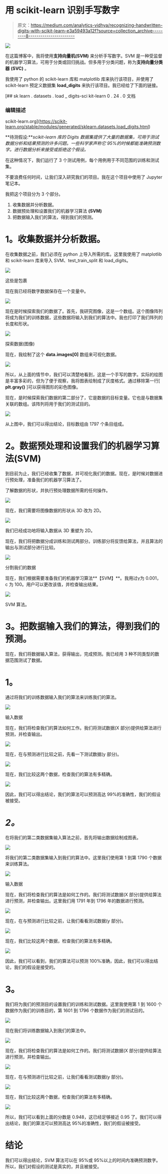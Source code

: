 # 用 scikit-learn 识别手写数字

> 原文：<https://medium.com/analytics-vidhya/recognizing-handwritten-digits-with-scikit-learn-e3a59493a12f?source=collection_archive---------8----------------------->

![](img/da7b4dc11776e2e0a3e8e68939cfe1ca.png)

在这篇博客中，我将使用**支持向量机(SVM)** 来分析手写数字。SVM 是一种受监督的机器学习算法，可用于分类或回归挑战。但多用于分类问题，称为**支持向量分类器** **(SVC)** 。

我使用了 python 的 scikit-learn 库和 matplotlib 库来执行该项目，并使用了 scikit-learn 预定义数据集 **load_digits** 来执行该项目。我已经给了下面的链接。

[](https://scikit-learn.org/stable/modules/generated/sklearn.datasets.load_digits.html) [## sk learn . datasets . load _ digits-sci kit-learn 0 . 24 . 0 文档

### 编辑描述

scikit-learn.org](https://scikit-learn.org/stable/modules/generated/sklearn.datasets.load_digits.html) 

**待测假设:***scikit-learn 库的 Digits 数据集提供了大量的数据集，可用于测试数据分析和结果预测的许多问题。一些科学家声称它 95%的时候都能准确预测数字。进行数据分析来接受或拒绝这个假设。*

在这种情况下，我们运行了 3 个测试用例，每个用例用于不同范围的训练和测试集。

不要浪费任何时间，让我们深入研究我们的项目。我在这个项目中使用了 Jupyter 笔记本。

我把这个项目分为 3 个部分。

1.  收集数据并分析数据。
2.  数据预处理和设置我们的机器学习算法 **(SVM)**
3.  把数据输入我们的算法，得到我们的预测。

# **1。收集数据并分析数据。**

在收集数据之前，我们必须在 python 上导入所需的库。这里我使用了 matplotlib 和 scikit-learn 库来导入 SVM、test_train_split 和 load_digits。

![](img/5370f242688ee097556c480d4c72ce56.png)

这些是包裹

现在我已经将数字数据保存在一个变量中。

![](img/e74e2eae6d21a4c2e08df0fa755a3a7c.png)

现在是时候探索我们的数据了。首先，我研究图像，这是一个数组。这个图像阵列将成为我们的训练数据，这些数据将输入到我们的算法中。我也打印了我们阵列的长度和形状。

![](img/595e48dc033e96d34babed554f24b492.png)

探索数据(图像)

现在，我绘制了这个 **data.images[0]** 数组来可视化数据。

![](img/6516a4c355c9158a85890c1c395afbe4.png)

所以，从上面的情节中，我们可以清楚地看到，这是一个手写的数字。实际的绘图是丰富多彩的，但为了便于观察，我将图表绘制成了灰度格式。通过移除第一行[ **plt.gray()** ]可以获得图形的彩色图像。

现在，是时候探索我们数据的第二部分了，它是数据的目标变量。它也是与数据集关联的数组。该阵列将用于我们的测试目的。

![](img/76cad1f14ee0cbdd1f885bb64e148c33.png)

从上图中，我们可以得出结论，目标数组由 1797 个条目组成。

# **2。数据预处理和设置我们的机器学习算法(SVM)**

到目前为止，我们已经收集了数据，并可视化我们的数据。现在，是时候对数据进行预处理，准备我们的机器学习算法了。

了解数据的形状，并执行预处理数据所需的任何操作。

![](img/c1ec74d142b82926911690becd7557d6.png)

现在，我们需要将图像数据的形状从 3D 改为 2D。

![](img/7796213b2fccf8de760d319d0390faa3.png)

我们已经成功地将输入数据从 3D 重塑为 2D。

现在，我们将把数据分成训练和测试两部分。训练部分将反馈给算法，并且算法的输出与测试部分进行比较。

![](img/0599929d97e5a4f9358cd8122e5ac6d6.png)

分割我们的数据

现在，我们根据需要准备我们的机器学习算法**【SVM】**。我用过γ为 0.001，c 为 100。用户可以更改该值，并检查输出结果。

![](img/a3a678b187af3da0be2f66d0c4bb452e.png)

SVM 算法。

# **3。把数据输入我们的算法，得到我们的预测。**

现在，我们将数据输入算法，获得输出，完成预测。我已经用 3 种不同类型的数据范围测试了数据。

# **1。**

通过将我们的训练数据输入我们的算法来训练我们的算法。

![](img/0425fba815c5054d65ba55c87f1ec5f1.png)

输入数据

现在，我们将检查我们的算法如何工作。我们将测试数据(X 部分)提供给算法进行预测，并检查输出。

![](img/51bc539df4bd78be5b123780c675e4cd.png)

现在，在与预测进行比较之前，先看一下测试数据(y 部分)。

![](img/fe63a80a0a5e275dbc465b55c363ec86.png)

现在，我们比较这两个数据，检查我们的算法有多精确。

![](img/6e7cd8fea7db940793f49da5b829abe7.png)

因此，我们可以得出结论，我们的算法可以预测高达 99%的准确性，我们的假设被接受。

# ***2。***

在将我们的第二类数据集输入算法之前，首先将输出数据绘制成图表。

![](img/c0ce4707ceb243f054973c55ebe9cddf.png)

将我们的第二类数据集输入到我们的算法中。这里我们使用第 1 到第 1790 个数据来训练算法。

![](img/b75bb5edd402ba4becb389e8688013c3.png)

输入数据

现在，我们将检查我们的算法是如何工作的。我们将测试数据(X 部分)提供给算法进行预测，并检查输出。这里我们用 1791 年到 1796 年的数据进行预测。

![](img/ab4f7b7de4bdfcf5170544fb427d56a6.png)

现在，在与预测进行比较之前，让我们看看测试数据(y 部分)。

![](img/37aeb82153587ef09faa78ba1ff43398.png)

现在，我们比较这两个数据，检查我们的算法有多精确。

![](img/4d39ba692644812acbc33904053a267f.png)

因此，我们可以看到，我们的算法可以预测 100%准确，因此，我们可以得出结论，我们的假设是接受的。

# **3。**

我们将为我们的预测目的设置我们的训练和测试数据。这里我使用第 1 到 1600 个数据作为我们的训练目的，第 1601 到 1796 个数据作为我们的测试目的。

![](img/1872b684710a61222d14372bc0da23f4.png)

现在我们将训练数据输入到我们的算法中。

![](img/6faeda69f3de10413f9d99faf5e7dcd9.png)

现在，我们将检查我们的算法是如何工作的。我们将测试数据(X 部分)提供给算法进行预测，并检查输出。

![](img/ef5c3ce441aefea056c4be12b465f9c6.png)

现在，在与预测进行比较之前，让我们看看测试数据(y 部分)。

![](img/55f9c01b40a5a5582477d6cecb141b76.png)

现在，我们比较这两个数据，检查我们的算法有多精确。

![](img/3c69a152ed973f49881724a4b5e75fde.png)

所以，我们可以看到上面的分数是 0.948，这已经足够接近 0.95 了。我们可以得出结论，我们的算法可以预测高达 95%的准确性，我们的假设被接受。

# **结论**

我们可以得出结论，SVM 算法可以在 95%或 95%以上的时间内准确预测数字。所以，我们对假设的测试是真实的，并且被接受。
